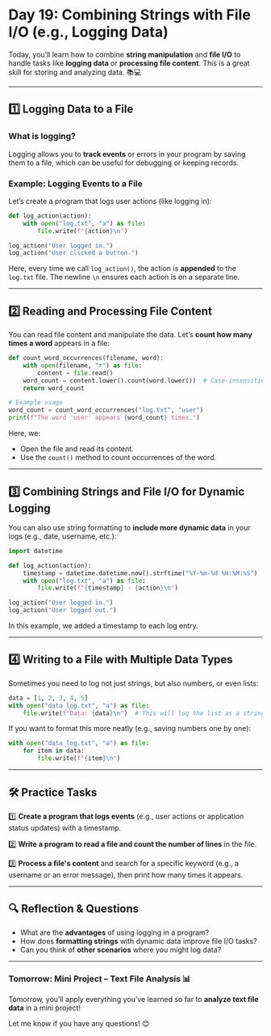 # **Day 19: Combining Strings with File I/O (e.g., Logging Data)**

Today, you’ll learn how to combine **string manipulation** and **file I/O** to handle tasks like **logging data** or **processing file content**. This is a great skill for storing and analyzing data. 📚💻

---

## **1️⃣ Logging Data to a File**

### **What is logging?**
Logging allows you to **track events** or errors in your program by saving them to a file, which can be useful for debugging or keeping records.

### **Example: Logging Events to a File**

Let’s create a program that logs user actions (like logging in):
```python
def log_action(action):
    with open("log.txt", "a") as file:
        file.write(f"{action}\n")

log_action("User logged in.")
log_action("User clicked a button.")
```
Here, every time we call `log_action()`, the action is **appended** to the `log.txt` file. The newline `\n` ensures each action is on a separate line.

---

## **2️⃣ Reading and Processing File Content**

You can read file content and manipulate the data. Let’s **count how many times a word** appears in a file:
```python
def count_word_occurrences(filename, word):
    with open(filename, "r") as file:
        content = file.read()
    word_count = content.lower().count(word.lower())  # Case-insensitive count
    return word_count

# Example usage
word_count = count_word_occurrences("log.txt", "user")
print(f"The word 'user' appears {word_count} times.")
```
Here, we:
- Open the file and read its content.
- Use the `count()` method to count occurrences of the word.

---

## **3️⃣ Combining Strings and File I/O for Dynamic Logging**

You can also use string formatting to **include more dynamic data** in your logs (e.g., date, username, etc.):
```python
import datetime

def log_action(action):
    timestamp = datetime.datetime.now().strftime("%Y-%m-%d %H:%M:%S")
    with open("log.txt", "a") as file:
        file.write(f"{timestamp} - {action}\n")

log_action("User logged in.")
log_action("User logged out.")
```
In this example, we added a timestamp to each log entry.

---

## **4️⃣ Writing to a File with Multiple Data Types**

Sometimes you need to log not just strings, but also numbers, or even lists:
```python
data = [1, 2, 3, 4, 5]
with open("data_log.txt", "a") as file:
    file.write(f"Data: {data}\n")  # This will log the list as a string
```
If you want to format this more neatly (e.g., saving numbers one by one):
```python
with open("data_log.txt", "a") as file:
    for item in data:
        file.write(f"{item}\n")
```

---

## **🛠️ Practice Tasks**

1️⃣ **Create a program that logs events** (e.g., user actions or application status updates) with a timestamp.

2️⃣ **Write a program to read a file and count the number of lines** in the file.

3️⃣ **Process a file's content** and search for a specific keyword (e.g., a username or an error message), then print how many times it appears.

---

## **🔍 Reflection & Questions**

- What are the **advantages** of using logging in a program?  
- How does **formatting strings** with dynamic data improve file I/O tasks?  
- Can you think of **other scenarios** where you might log data?  

---

### **Tomorrow: Mini Project – Text File Analysis 📊**

Tomorrow, you’ll apply everything you’ve learned so far to **analyze text file data** in a mini project!  

Let me know if you have any questions! 😊